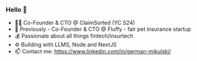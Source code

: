 ### Hello 👋

- 🧑‍💻 Co-Founder & CTO @ ClaimSorted (YC S24)
- 🐶 Previously - Co-Founder & CTO @ Fluffy - fair pet insurance startup
- 💰 Passionate about all things fintech/insurtech
- ⚙️ Building with LLMS, Node and NextJS
- 📫 Contact me: https://www.linkedin.com/in/german-mikulski/


